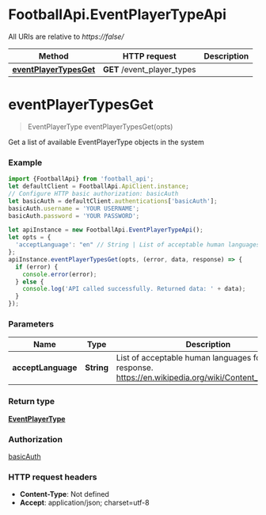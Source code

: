 # FootballApi.EventPlayerTypeApi

All URIs are relative to *https://false/*

Method | HTTP request | Description
------------- | ------------- | -------------
[**eventPlayerTypesGet**](EventPlayerTypeApi.md#eventPlayerTypesGet) | **GET** /event_player_types | 

<a name="eventPlayerTypesGet"></a>
# **eventPlayerTypesGet**
> EventPlayerType eventPlayerTypesGet(opts)



Get a list of available EventPlayerType objects in the system

### Example
```javascript
import {FootballApi} from 'football_api';
let defaultClient = FootballApi.ApiClient.instance;
// Configure HTTP basic authorization: basicAuth
let basicAuth = defaultClient.authentications['basicAuth'];
basicAuth.username = 'YOUR USERNAME';
basicAuth.password = 'YOUR PASSWORD';

let apiInstance = new FootballApi.EventPlayerTypeApi();
let opts = { 
  'acceptLanguage': "en" // String | List of acceptable human languages for response. https://en.wikipedia.org/wiki/Content_negotiation
};
apiInstance.eventPlayerTypesGet(opts, (error, data, response) => {
  if (error) {
    console.error(error);
  } else {
    console.log('API called successfully. Returned data: ' + data);
  }
});
```

### Parameters

Name | Type | Description  | Notes
------------- | ------------- | ------------- | -------------
 **acceptLanguage** | **String**| List of acceptable human languages for response. https://en.wikipedia.org/wiki/Content_negotiation | [optional] [default to en]

### Return type

[**EventPlayerType**](EventPlayerType.md)

### Authorization

[basicAuth](../README.md#basicAuth)

### HTTP request headers

 - **Content-Type**: Not defined
 - **Accept**: application/json; charset=utf-8

